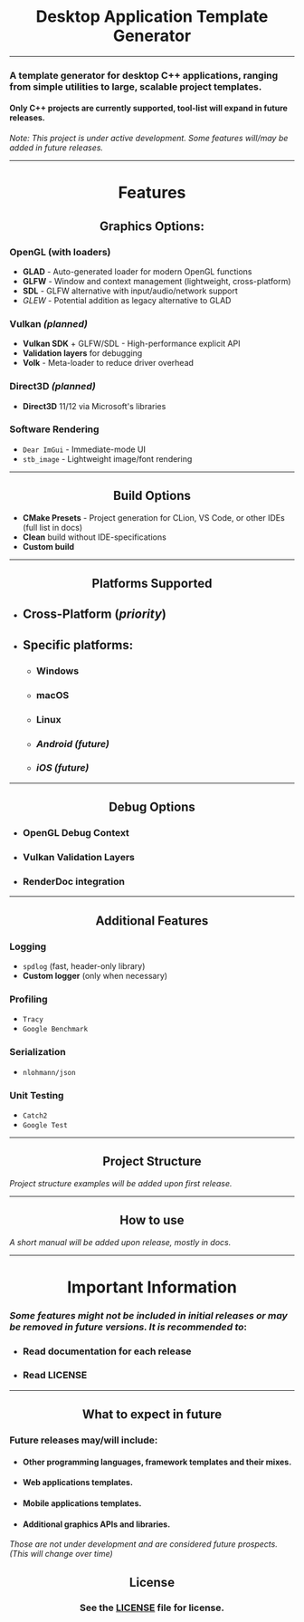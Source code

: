 <div style="text-align: center">

   #  Desktop Application Template Generator

</div>

---

### A template generator for desktop C++ applications, ranging from simple utilities to large, scalable project templates. 
#### Only C++ projects are currently supported, tool-list will expand in future releases.
*Note: This project is under active development. Some features will/may be added in future releases.*

---

<div style="text-align: center">

   # Features



   ##  Graphics Options:

</div>

### OpenGL (with loaders)
- **GLAD** - Auto-generated loader for modern OpenGL functions
- **GLFW** - Window and context management (lightweight, cross-platform)
- **SDL** - GLFW alternative with input/audio/network support
- *GLEW* - Potential addition as legacy alternative to GLAD

### Vulkan *(planned)*
- **Vulkan SDK** + GLFW/SDL - High-performance explicit API
- **Validation layers** for debugging
- **Volk** - Meta-loader to reduce driver overhead

### Direct3D *(planned)*
- **Direct3D** 11/12 via Microsoft's libraries

### Software Rendering
- `Dear ImGui` - Immediate-mode UI
- `stb_image` - Lightweight image/font rendering

---

<div style="text-align: center">

   ## Build Options

</div>

- **CMake Presets** - Project generation for CLion, VS Code, or other IDEs (full list in docs)
- **Clean** build without IDE-specifications
- **Custom build**

---

<div style="text-align: center">

## Platforms Supported

</div>

- ## Cross-Platform (*priority*)
- ## Specific platforms:
   - ### Windows
   - ### macOS
   - ### Linux
   - ### *Android (future)*
   - ### *iOS (future)*

---

<div style="text-align: center">

   ## Debug Options

</div>

- ### OpenGL Debug Context
- ### Vulkan Validation Layers
- ### RenderDoc integration

---

<div style="text-align: center">

   ## Additional Features

</div>

### Logging
- `spdlog` (fast, header-only library)
- **Custom logger** (only when necessary)

### Profiling
- `Tracy`
- `Google Benchmark`

### Serialization
- `nlohmann/json`

### Unit Testing
- `Catch2`
- `Google Test`

---

<div style="text-align: center">

   ## Project Structure

</div>

*Project structure examples will be added upon first release.*

---

<div style="text-align: center">

   ## How to use

</div>

*A short manual will be added upon release, mostly in docs.*

---

<div style="text-align: center">

# Important Information

</div>

### *Some features might not be included in initial releases or may be removed in future versions. It is recommended to*:
- ### Read documentation for each release
- ### Read LICENSE

---

<div style="text-align: center">

   ## What to expect in future

</div>

### Future releases may/will include:
- #### Other programming languages, framework templates and their mixes.
- #### Web applications templates.
- #### Mobile applications templates.
- #### Additional graphics APIs and libraries.

*Those are not under development and are considered future prospects. (This will change over time)*

<div style="text-align: center">

## License

### See the [LICENSE](LICENSE) file for license.

</div>
